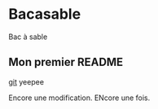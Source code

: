 # Bacasable
Bac à sable

## Mon premier README
[git](https://git-scm.com) yeepee

Encore une modification.
ENcore une fois. 